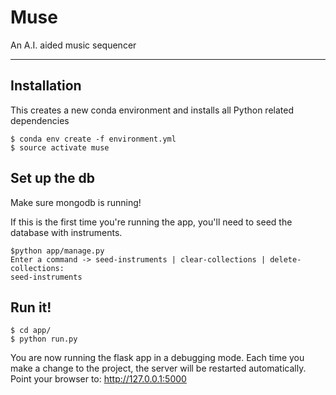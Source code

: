 # Muse
An A.I. aided music sequencer

-----

## Installation
This creates a new conda environment and installs all Python related dependencies
```
$ conda env create -f environment.yml
$ source activate muse
```

## Set up the db
Make sure mongodb is running!

If this is the first time you're running the app, you'll need to seed the database with instruments.
```
$python app/manage.py
Enter a command -> seed-instruments | clear-collections | delete-collections:
seed-instruments
```

## Run it!
```
$ cd app/
$ python run.py
```
You are now running the flask app in a debugging mode. Each time you make a change to the project, the server will be restarted automatically. Point your browser to: http://127.0.0.1:5000


